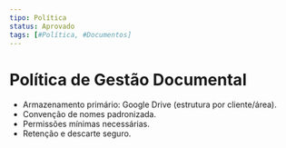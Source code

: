 ```yaml
---
tipo: Política
status: Aprovado
tags: [#Política, #Documentos]
---
```


# Política de Gestão Documental

- Armazenamento primário: Google Drive (estrutura por cliente/área).  
- Convenção de nomes padronizada.  
- Permissões mínimas necessárias.  
- Retenção e descarte seguro.
